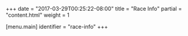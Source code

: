 +++
date = "2017-03-29T00:25:22-08:00"
title = "Race Info"
partial = "content.html"
weight = 1

[menu.main]
    identifier = "race-info"
+++
